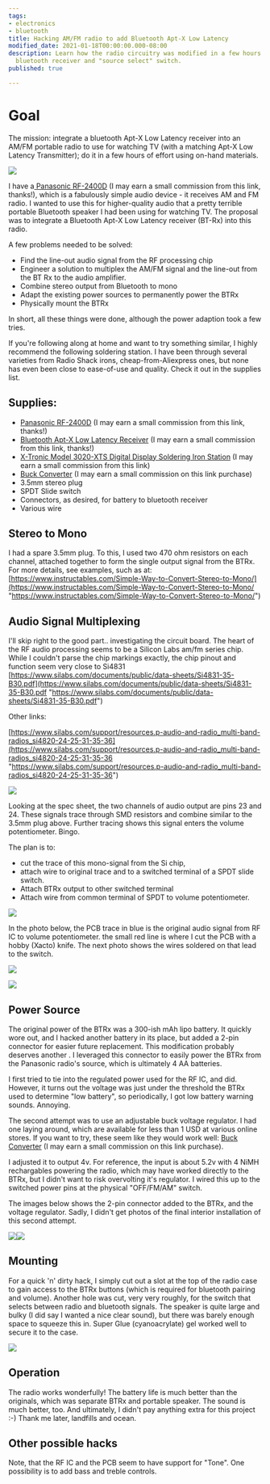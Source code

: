 ```yaml
---
tags:
- electronics
- bluetooth
title: Hacking AM/FM radio to add Bluetooth Apt-X Low Latency
modified_date: 2021-01-18T00:00:00.000-08:00
description: Learn how the radio circuitry was modified in a few hours to insert a
  bluetooth receiver and "source select" switch.
published: true

---
```

# Goal

The mission: integrate a bluetooth Apt-X Low Latency receiver into an AM/FM portable radio to use for watching TV (with a matching Apt-X Low Latency Transmitter); do it in a few hours of effort using on-hand materials.

![](/uploads/bt-radio-final.jpg)

I have a[ Panasonic RF-2400D](https://www.amazon.com/gp/product/B00007KDX6/ref=as_li_ss_tl?ie=UTF8&linkCode=ll1&tag=thermal002-20&linkId=9ee2ee294e170428dacc1eae53834905&language=en_US "Panasonic RF-2400D ") (I may earn a small commission from this link, thanks!), which is a fabulously simple audio device - it receives AM and FM radio. I wanted to use this for higher-quality audio that a pretty terrible portable Bluetooth speaker I had been using for watching TV. The proposal was to integrate a Bluetooth Apt-X Low Latency receiver (BT-Rx) into this radio. 

A few problems needed to be solved:

* Find the line-out audio signal from the RF processing chip
* Engineer a solution to multiplex the AM/FM signal and the line-out from the BT Rx to the audio amplifier.
* Combine stereo output from Bluetooth to mono
* Adapt the existing power sources to permanently power the BTRx
* Physically mount the BTRx

In short, all these things were done, although the power adaption took a few tries.

If you're following along at home and want to try something similar, I highly recommend the following soldering station. I have been through several varieties from Radio Shack irons, cheap-from-Aliexpress ones, but none has even been close to ease-of-use and quality. Check it out in the supplies list.

## Supplies:

* [Panasonic RF-2400D](https://www.amazon.com/gp/product/B00007KDX6/ref=as_li_ss_tl?ie=UTF8&linkCode=ll1&tag=thermal002-20&linkId=9ee2ee294e170428dacc1eae53834905&language=en_US "Panasonic RF-2400D ") (I may earn a small commission from this link, thanks!)
* [Bluetooth Apt-X Low Latency Receiver](https://www.amazon.com/TROND-Bluetooth-Transmitter-Indicator-Simultaneously/dp/B01K8ANDCI/ref=as_li_ss_tl?dchild=1&keywords=bluetooth+apt-x+low+latency+receiver+trond&qid=1611472132&s=electronics&sr=1-3&linkCode=ll1&tag=thermal002-20&linkId=f28302f08893e5bd907b08ec71f6617c&language=en_US "Bluetooth Apt-X Low Latency Receiver") (I may earn a small commission from this link, thanks!)
* [X-Tronic Model 3020-XTS Digital Display Soldering Iron Station](https://www.amazon.com/gp/product/B01DGZFSNE/ref=as_li_tl?ie=UTF8&camp=1789&creative=9325&creativeASIN=B01DGZFSNE&linkCode=as2&tag=thermal002-20&linkId=290825470f5d8b3626338f7a7359dc70 "X-Tronic Model 3020-XTS Digital Display Soldering Iron Station") (I may earn a small commission from this link)
*  [Buck Converter](https://www.amazon.com/EBL-Converter-MP2307DN-Regulator-4-75-23V/dp/B08GSGYRGW/ref=as_li_ss_tl?dchild=1&keywords=buck+voltage+converter&qid=1611471508&s=electronics&sr=1-26&linkCode=ll1&tag=thermal002-20&linkId=a890250e8bb0c6e4ab7f1464649969aa&language=en_US "Adjustable voltage converter") (I may earn a small commission on this link purchase)
* 3.5mm stereo plug
* SPDT Slide switch
* Connectors, as desired, for battery to bluetooth receiver
* Various wire

## Stereo to Mono

I had a spare 3.5mm plug. To this, I used two 470 ohm resistors on each channel, attached together to form the single output signal from the BTRx. For more details, see examples, such as at: [https://www.instructables.com/Simple-Way-to-Convert-Stereo-to-Mono/](https://www.instructables.com/Simple-Way-to-Convert-Stereo-to-Mono/ "https://www.instructables.com/Simple-Way-to-Convert-Stereo-to-Mono/")

## Audio Signal Multiplexing

I'll skip right to the good part.. investigating the circuit board. The heart of the RF audio processing seems to be a Silicon Labs am/fm series chip.  While I couldn't parse the chip markings exactly, the chip pinout and function seem very close to Si4831 [https://www.silabs.com/documents/public/data-sheets/Si4831-35-B30.pdf](https://www.silabs.com/documents/public/data-sheets/Si4831-35-B30.pdf "https://www.silabs.com/documents/public/data-sheets/Si4831-35-B30.pdf")

Other links:

[https://www.silabs.com/support/resources.p-audio-and-radio_multi-band-radios_si4820-24-25-31-35-36](https://www.silabs.com/support/resources.p-audio-and-radio_multi-band-radios_si4820-24-25-31-35-36 "https://www.silabs.com/support/resources.p-audio-and-radio_multi-band-radios_si4820-24-25-31-35-36")

![](/uploads/pxl_20201212_181434846-2.jpg)

Looking at the spec sheet, the two channels of audio output are pins 23 and 24. These signals trace through SMD resistors and combine similar to the 3.5mm plug above. Further tracing shows this signal enters the volume potentiometer. Bingo.

The plan is to:

* cut the trace of this mono-signal from the Si chip,
* attach wire to original trace and to a switched terminal of a SPDT slide switch.
* Attach BTRx output to other switched terminal
* Attach wire from common terminal of SPDT to volume potentiometer.

![](/uploads/switch-schematic.svg)

In the photo below, the PCB trace in blue is the original audio signal from RF IC to volume potentiometer. the small red line is where I cut the PCB with a hobby (Xacto) knife. The next photo shows the wires soldered on that lead to the switch.

![](/uploads/inkedaudio-trace-orig-annotated_li.jpg)

![](/uploads/audio-trace-zoom1.jpg)

## Power Source

The original power of the BTRx was a 300-ish mAh lipo battery. It quickly wore out, and I hacked another battery in its place, but added a 2-pin connector for easier future replacement. This modification probably deserves another . I leveraged this connector to easily power the BTRx from the Panasonic radio's source, which is ultimately 4 AA batteries.

I first tried to tie into the regulated power used for the RF IC, and did. However, it turns out the voltage was just under the threshold the BTRx used to determine "low battery", so periodically, I got low battery warning sounds. Annoying.

The second attempt was to use an adjustable buck voltage regulator. I had one laying around, which are available for less than 1 USD at various online stores. If you want to try, these seem like they would work well: [Buck Converter](https://www.amazon.com/EBL-Converter-MP2307DN-Regulator-4-75-23V/dp/B08GSGYRGW/ref=as_li_ss_tl?dchild=1&keywords=buck+voltage+converter&qid=1611471508&s=electronics&sr=1-26&linkCode=ll1&tag=thermal002-20&linkId=a890250e8bb0c6e4ab7f1464649969aa&language=en_US "Adjustable voltage converter") (I may earn a small commission on this link purchase).

I adjusted it to output 4v. For reference, the input is about 5.2v with 4 NiMH rechargables powering the radio, which may have worked directly to the BTRx, but I didn't want to risk overvolting it's regulator. I wired this up to the switched power pins at the physical "OFF/FM/AM" switch.

The images below shows the 2-pin connector added to the BTRx, and the voltage regulator. Sadly, I didn't get photos of the final interior installation of this second attempt.

![](/uploads/btrx-power-connector.jpg)![](/uploads/voltage-reg.jpg)

## Mounting

For a quick 'n' dirty hack, I simply cut out a slot at the top of the radio case to gain access to the BTRx buttons (which is required for bluetooth pairing and volume). Another hole was cut, very very roughly, for the switch that selects between radio and bluetooth signals. The speaker is quite large and bulky (I did say I wanted a nice clear sound), but there was barely enough space to squeeze this in. Super Glue (cyanoacrylate) gel worked well to secure it to the case.

![](/uploads/mounting-1.jpg)

## Operation

The radio works wonderfully! The battery life is much better than the originals, which was separate BTRx and portable speaker. The sound is much better, too. And ultimately, I didn't pay anything extra for this project :-) Thank me later, landfills and ocean.

## Other possible hacks

Note, that the RF IC and the PCB seem to have support for "Tone". One possibility is to add bass and treble controls.